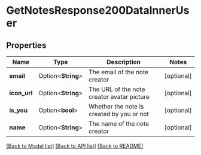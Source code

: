 # GetNotesResponse200DataInnerUser

## Properties

Name | Type | Description | Notes
------------ | ------------- | ------------- | -------------
**email** | Option<**String**> | The email of the note creator | [optional]
**icon_url** | Option<**String**> | The URL of the note creator avatar picture | [optional]
**is_you** | Option<**bool**> | Whether the note is created by you or not | [optional]
**name** | Option<**String**> | The name of the note creator | [optional]

[[Back to Model list]](../README.md#documentation-for-models) [[Back to API list]](../README.md#documentation-for-api-endpoints) [[Back to README]](../README.md)


